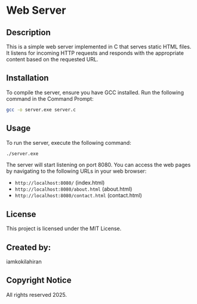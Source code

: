 # Web Server

## Description
This is a simple web server implemented in C that serves static HTML files. It listens for incoming HTTP requests and responds with the appropriate content based on the requested URL.

## Installation
To compile the server, ensure you have GCC installed. Run the following command in the Command Prompt:

```bash
gcc -o server.exe server.c

```

## Usage
To run the server, execute the following command:

```bash
./server.exe
```

The server will start listening on port 8080. You can access the web pages by navigating to the following URLs in your web browser:

- `http://localhost:8080/` (index.html)
- `http://localhost:8080/about.html` (about.html)
- `http://localhost:8080/contact.html` (contact.html)

## License
This project is licensed under the MIT License.

## Created by:
iamkokilahiran

## Copyright Notice
 All rights reserved 2025.
